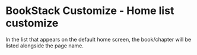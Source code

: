 # BookStack Customize - Home list customize

In the list that appears on the default home screen, the book/chapter will be listed alongside the page name.  
